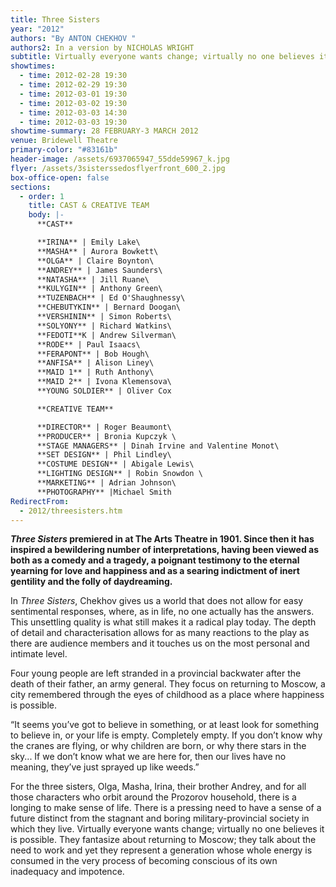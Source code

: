 ```yaml
---
title: Three Sisters
year: "2012"
authors: "By ANTON CHEKHOV "
authors2: In a version by NICHOLAS WRIGHT
subtitle: Virtually everyone wants change; virtually no one believes it is possible
showtimes:
  - time: 2012-02-28 19:30
  - time: 2012-02-29 19:30
  - time: 2012-03-01 19:30
  - time: 2012-03-02 19:30
  - time: 2012-03-03 14:30
  - time: 2012-03-03 19:30
showtime-summary: 28 FEBRUARY-3 MARCH 2012
venue: Bridewell Theatre
primary-color: "#83161b"
header-image: /assets/6937065947_55dde59967_k.jpg
flyer: /assets/3sisterssedosflyerfront_600_2.jpg
box-office-open: false
sections:
  - order: 1
    title: CAST & CREATIVE TEAM
    body: |-
      **CAST**

      **IRINA** | Emily Lake\
      **MASHA** | Aurora Bowkett\
      **OLGA** | Claire Boynton\
      **ANDREY** | James Saunders\
      **NATASHA** | Jill Ruane\
      **KULYGIN** | Anthony Green\
      **TUZENBACH** | Ed O'Shaughnessy\
      **CHEBUTYKIN** | Bernard Doogan\
      **VERSHININ** | Simon Roberts\
      **SOLYONY** | Richard Watkins\
      **FEDOTI**K | Andrew Silverman\
      **RODE** | Paul Isaacs\
      **FERAPONT** | Bob Hough\
      **ANFISA** | Alison Liney\
      **MAID 1** | Ruth Anthony\
      **MAID 2** | Ivona Klemensova\
      **YOUNG SOLDIER** | Oliver Cox

      **CREATIVE TEAM**

      **DIRECTOR** | Roger Beaumont\
      **PRODUCER** | Bronia Kupczyk \
      **STAGE MANAGERS** | Dinah Irvine and Valentine Monot\
      **SET DESIGN** | Phil Lindley\
      **COSTUME DESIGN** | Abigale Lewis\
      **LIGHTING DESIGN** | Robin Snowdon \
      **MARKETING** | Adrian Johnson\
      **PHOTOGRAPHY** |Michael Smith
RedirectFrom:
  - 2012/threesisters.htm
---
```

***Three Sisters* premiered in at The Arts Theatre in 1901. Since then it has inspired a bewildering number of interpretations, having been viewed as both as a comedy and a tragedy, a poignant testimony to the eternal yearning for love and happiness and as a searing indictment of inert gentility and the folly of daydreaming.** 

In *Three Sisters*, Chekhov gives us a world that does not allow for easy sentimental responses, where, as in life, no one actually has the answers. This unsettling quality is what still makes it a radical play today. The depth of detail and characterisation allows for as many reactions to the play as there are audience members and it touches us on the most personal and intimate level.

Four young people are left stranded in a provincial backwater after the death of their father, an army general. They focus on returning to Moscow, a city remembered through the eyes of childhood as a place where happiness is possible.

“It seems you’ve got to believe in something, or at least look for something to believe in, or your life is empty. Completely empty. If you don’t know why the cranes are flying, or why children are born, or why there stars in the sky... If we don’t know what we are here for, then our lives have no meaning, they’ve just sprayed up like weeds.”

For the three sisters, Olga, Masha, Irina, their brother Andrey, and for all those characters who orbit around the Prozorov household, there is a longing to make sense of life. There is a pressing need to have a sense of a future distinct from the stagnant and boring military-provincial society in which they live. Virtually everyone wants change; virtually no one believes it is possible. They fantasize about returning to Moscow; they talk about the need to work and yet they represent a generation whose whole energy is consumed in the very process of becoming conscious of its own inadequacy and impotence.